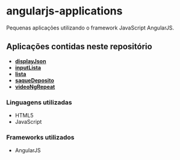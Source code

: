 # angularjs-applications
Pequenas aplicações utilizando o framework JavaScript AngularJS.

## Aplicações contidas neste repositório
- __[displayJson](aplicacoes/displayJson)__
- __[inputLista](aplicacoes/inputLista)__
- __[lista](aplicacoes/lista)__
- __[saqueDeposito](aplicacoes/saqueDeposito)__
- __[videoNgRepeat](aplicacoes/videoNgRepeat)__

### Linguagens utilizadas
* HTML5
* JavaScript

### Frameworks utilizados
* AngularJS